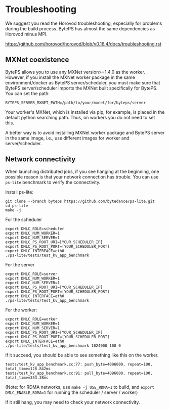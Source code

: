 # Troubleshooting

We suggest you read the Horovod troubleshooting, especially for problems during the build process. BytePS has almost the same dependencies as Horovod minus MPI.

https://github.com/horovod/horovod/blob/v0.16.4/docs/troubleshooting.rst


## MXNet coexistence

BytePS allows you to use any MXNet version>=1.4.0 as the worker. However, if you install the MXNet worker package in the same environment/docker as BytePS server/scheduler, you must make sure that BytePS server/scheduler imports the MXNet built specifically for BytePS. You can set the path:

```
BYTEPS_SERVER_MXNET_PATH=/path/to/your/mxnet/for/byteps/server
```

Your worker's MXNet, which is installed via pip, for example, is placed in the default python searching path. Thus, on workers you do not need to set this.

A better way is to avoid installing MXNet worker package and BytePS server in the same image, i.e., use different images for worker and server/scheduler.


## Network connectivity

When launching distributed jobs, if you see hanging at the beginning, one possible reason is that your network connection has trouble. You can use `ps-lite` benchmark to verify the connectivity.

Install ps-lite:

```
git clone --branch byteps https://github.com/bytedance/ps-lite.git
cd ps-lite
make -j
``` 


For the scheduler
```
export DMLC_ROLE=scheduler 
export DMLC_NUM_WORKER=1 
export DMLC_NUM_SERVER=1 
export DMLC_PS_ROOT_URI=[YOUR_SCHEDULER_IP] 
export DMLC_PS_ROOT_PORT=[YOUR_SCHEDULER_PORT] 
export DMLC_INTERFACE=eth0 
./ps-lite/tests/test_kv_app_benchmark 
```

For the server
```
export DMLC_ROLE=server 
export DMLC_NUM_WORKER=1 
export DMLC_NUM_SERVER=1 
export DMLC_PS_ROOT_URI=[YOUR_SCHEDULER_IP] 
export DMLC_PS_ROOT_PORT=[YOUR_SCHEDULER_PORT] 
export DMLC_INTERFACE=eth0 
./ps-lite/tests/test_kv_app_benchmark 
```

For the worker:
```
export DMLC_ROLE=worker 
export DMLC_NUM_WORKER=1 
export DMLC_NUM_SERVER=1 
export DMLC_PS_ROOT_URI=[YOUR_SCHEDULER_IP] 
export DMLC_PS_ROOT_PORT=[YOUR_SCHEDULER_PORT] 
export DMLC_INTERFACE=eth0 
./ps-lite/tests/test_kv_app_benchmark 1024000 100 0
```

If it succeed, you should be able to see something like this on the worker. 
```
tests/test_kv_app_benchmark.cc:77: push_byte=4096000, repeat=100, total_time=128.842ms
tests/test_kv_app_benchmark.cc:91: pull_byte=4096000, repeat=100, total_time=353.38ms
```

(Note: for RDMA networks, use `make -j USE_RDMA=1` to build, and `export DMLC_ENABLE_RDMA=1` for running the scheduler / server / worker)

If it still hang, you may need to check your network connectivity.